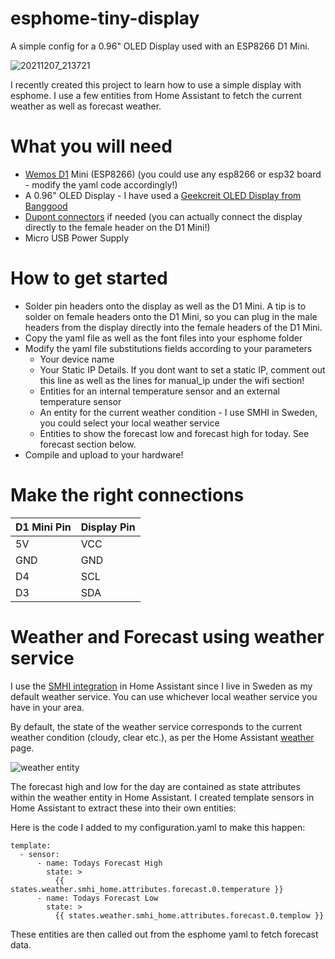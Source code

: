 # esphome-tiny-display
A simple config for a 0.96" OLED Display used with an ESP8266 D1 Mini.

![20211207_213721](https://user-images.githubusercontent.com/14822776/146213201-01cb90a4-5e3d-4682-9fc0-d1a0b2bfbc08.jpg)


I recently created this project to learn how to use a simple display with esphome. I use a few entities from Home Assistant to fetch the current weather as well as forecast weather.

# What you will need
- [Wemos D1](https://www.banggood.com/Geekcreit-D1-Mini-V3_0_0-WIFI-Internet-Of-Things-Development-Board-Based-ESP8266-4MB-MicroPython-Nodemcu-p-1264245.html?cur_warehouse=CN&ID=522225&rmmds=search) Mini (ESP8266) (you could use any esp8266 or esp32 board - modify the yaml code accordingly!)
- A 0.96" OLED Display - I have used a [Geekcreit OLED Display from Banggood](https://www.banggood.com/Geekcreit-0_96-Inch-4Pin-Blue-Yellow-IIC-I2C-OLED-Display-Module-Geekcreit-for-Arduino-products-that-work-with-official-Arduino-boards-p-969144.html?cur_warehouse=CN&rmmds=search)
- [Dupont connectors](https://www.banggood.com/40pcs-10cm-Female-To-Female-Jumper-Cable-Dupont-Wire-p-994059.html?cur_warehouse=CN&rmmds=search) if needed (you can actually connect the display directly to the female header on the D1 Mini!)
- Micro USB Power Supply

# How to get started

- Solder pin headers onto the display as well as the D1 Mini. A tip is to solder on female headers onto the D1 Mini, so you can plug in the male headers from the display directly into the female headers of the D1 Mini.
- Copy the yaml file as well as the font files into your esphome folder
- Modify the yaml file substitutions fields according to your parameters
  - Your device name
  - Your Static IP Details. If you dont want to set a static IP, comment out this line as well as the lines for manual_ip under the wifi section!
  - Entities for an internal temperature sensor and an external temperature sensor
  - An entity for the current weather condition - I use SMHI in Sweden, you could select your local weather service
  - Entities to show the forecast low and forecast high for today. See forecast section below.
- Compile and upload to your hardware!

# Make the right connections

| D1 Mini Pin | Display Pin |
| ----------- | ----------- |
|5V|VCC|
|GND|GND|
|D4|SCL|
|D3|SDA|

# Weather and Forecast using weather service

I use the [SMHI integration](https://www.home-assistant.io/integrations/smhi/) in Home Assistant since I live in Sweden as my default weather service. You can use whichever local weather service you have in your area.

By default, the state of the weather service corresponds to the current weather condition (cloudy, clear etc.), as per the Home Assistant [weather](https://www.home-assistant.io/integrations/weather/) page.

![weather entity](https://user-images.githubusercontent.com/14822776/146213303-7249f18f-b541-4f75-974c-10d9c841d7f2.JPG)


The forecast high and low for the day are contained as state attributes within the weather entity in Home Assistant. I created template sensors in Home Assistant to extract these into their own entities:

Here is the code I added to my configuration.yaml to make this happen:

```
template:
  - sensor:
      - name: Todays Forecast High
        state: >
          {{ states.weather.smhi_home.attributes.forecast.0.temperature }}
      - name: Todays Forecast Low
        state: >
          {{ states.weather.smhi_home.attributes.forecast.0.templow }}
```  
These entities are then called out from the esphome yaml to fetch forecast data.
